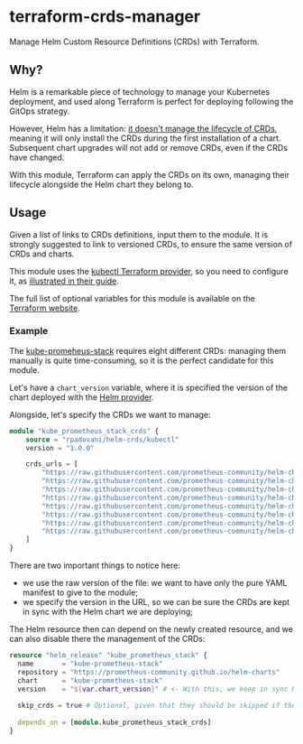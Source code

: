# terraform-crds-manager

Manage Helm Custom Resource Definitions (CRDs) with Terraform. 

## Why?

Helm is a remarkable piece of technology to manage your Kubernetes deployment, and used along Terraform is perfect for deploying following the GitOps strategy.

However, Helm has a limitation: [it doesn't manage the lifecycle of CRDs][0], meaning it will only install the CRDs during the first installation of a chart. Subsequent chart upgrades will not add or remove CRDs, even if the CRDs have changed.

With this module, Terraform can apply the CRDs on its own, managing their lifecycle alongside the Helm chart they belong to.

## Usage

Given a list of links to CRDs definitions, input them to the module. It is strongly suggested to link to versioned CRDs, to ensure the same version of CRDs and charts.

This module uses the [kubectl Terraform provider][2], so you need to configure it, as [illustrated in their guide][3].

The full list of optional variables for this module is available on the [Terraform website][6].

### Example

The [kube-promeheus-stack][4] requires eight different CRDs: managing them manually is quite time-consuming, so it is the perfect candidate for this module.

Let's have a `chart_version` variable, where it is specified the version of the chart deployed with the [Helm provider][5].

Alongside, let's specify the CRDs we want to manage:

```terraform
module "kube_prometheus_stack_crds" {
    source = "rpadovani/helm-crds/kubectl"
    version = "1.0.0"

    crds_urls = [
        "https://raw.githubusercontent.com/prometheus-community/helm-charts/kube-prometheus-stack-${var.chart_version}/charts/kube-prometheus-stack/crds/crd-alertmanagerconfigs.yaml",
        "https://raw.githubusercontent.com/prometheus-community/helm-charts/kube-prometheus-stack-${var.chart_version}/charts/kube-prometheus-stack/crds/crd-alertmanagers.yaml",
        "https://raw.githubusercontent.com/prometheus-community/helm-charts/kube-prometheus-stack-${var.chart_version}/charts/kube-prometheus-stack/crds/crd-podmonitors.yaml",
        "https://raw.githubusercontent.com/prometheus-community/helm-charts/kube-prometheus-stack-${var.chart_version}/charts/kube-prometheus-stack/crds/crd-probes.yaml",
        "https://raw.githubusercontent.com/prometheus-community/helm-charts/kube-prometheus-stack-${var.chart_version}/charts/kube-prometheus-stack/crds/crd-prometheuses.yaml",
        "https://raw.githubusercontent.com/prometheus-community/helm-charts/kube-prometheus-stack-${var.chart_version}/charts/kube-prometheus-stack/crds/crd-prometheusrules.yaml",
        "https://raw.githubusercontent.com/prometheus-community/helm-charts/kube-prometheus-stack-${var.chart_version}/charts/kube-prometheus-stack/crds/crd-servicemonitors.yaml",
        "https://raw.githubusercontent.com/prometheus-community/helm-charts/kube-prometheus-stack-${var.chart_version}/charts/kube-prometheus-stack/crds/crd-thanosrulers.yaml",
    ]
}
```

There are two important things to notice here:
- we use the raw version of the file: we want to have only the pure YAML manifest to give to the module;
- we specify the version in the URL, so we can be sure the CRDs are kept in sync with the Helm chart we are deploying;

The Helm resource then can depend on the newly created resource, and we can also disable there the management of the CRDs:

```terraform
resource "helm_release" "kube_prometheus_stack" {
  name       = "kube-prometheus-stack"
  repository = "https://prometheus-community.github.io/helm-charts"
  chart      = "kube-prometheus-stack"
  version    = "${var.chart_version}" # <- With this, we keep in sync Helm Chart and CRDs
  
  skip_crds = true # Optional, given that they should be skipped if they are already present
  
  depends_on = [module.kube_prometheus_stack_crds]
}
```

[0]: https://helm.sh/docs/chart_best_practices/custom_resource_definitions/
[2]: https://registry.terraform.io/providers/alekc/kubectl/latest/docs
[3]: https://registry.terraform.io/providers/alekc/kubectl/latest/docs#configuration
[4]: https://github.com/prometheus-community/helm-charts/blob/main/charts/kube-prometheus-stack/README.md
[5]: https://registry.terraform.io/providers/hashicorp/helm/latest/docs
[6]: https://registry.terraform.io/modules/rpadovani/helm-crds/kubectl/latest?tab=inputs
